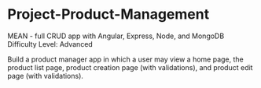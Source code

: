 # Project-Product-Management
MEAN - full CRUD app with Angular, Express, Node, and MongoDB
Difficulty Level: Advanced

Build a product manager app in which a user may view a home page, the product list page, product creation page (with validations), and product edit page (with validations). 
